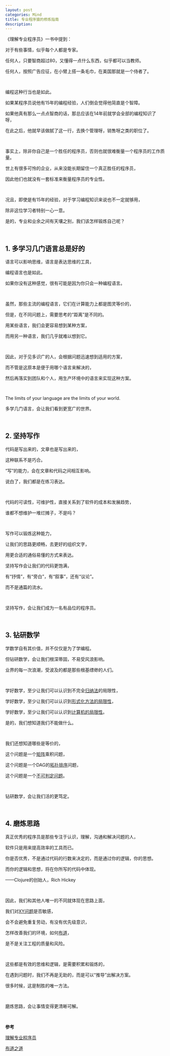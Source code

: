 ```yaml
---
layout: post
categories: Mind
title: 专业程序猿的修炼指南
description:
---
```


《理解专业程序员》一书中提到：

对于有些事情，似乎每个人都是专家。

任何人，只要智商超过80，又懂得一点什么东西，似乎都可以当教师。

任何人，按照广告应征，在小臂上搭一条毛巾，在美国那就是一个侍者了。

<br/>

编程这种行当也是如此。

如果某程序员说他有15年的编程经验，人们倒会觉得他简直是个智障。

如果他真有那么一点点智商的话，那总应该在14年前就学会全部的编程知识了呀，

在此之后，他就早该做腻了这一行，去换个管理呀，销售呀之类的职位了。

<br/>

事实上，除非你自己是一个胜任的程序员，否则也就很难衡量一个程序员的工作质量。

世上有很多可怜的企业，从来没能长期留住一个真正胜任的程序员，

因此他们也就没有一套标准来衡量程序员的专业性。

<br/>

况且，即使是有15年的经验，对于学习编程知识来说也不一定就够用，

除非这位学习者特别一心一意。

是的，专业和业余之间有天壤之别，我们该怎样锻炼自己呢？

<br/>

## **1. 多学习几门语言总是好的**

语言可以影响思维，语言是表达思维的工具，

编程语言也是如此。

如果你没有这种感觉，很有可能是因为你只会一种编程语言。

<br/>

虽然，那些主流的编程语言，它们在计算能力上都是图灵等价的，

但是，在不同问题上，需要思考的“距离”是不同的。

用某些语言，我们会更容易想到某种方案，

而用另一种语言，我们几乎就难以想到它。

<br/>

因此，对于见多识广的人，会根据问题迅速想到适用的方案，

而不管是这原本是便于用哪个语言来解决的，

然后再落实到团队和个人，用生产环境中的语言来实现这种方案。

<br/>

The limits of your language are the limits of your world.

多学几门语言，会让我们看到更宽广的世界。

<br/>

## **2. 坚持写作**

代码是写出来的，文章也是写出来的，

这种联系不是巧合。

“写”的能力，会在文章和代码之间相互影响。

说白了，我们都是在练习表达。

<br/>

代码的可读性，可维护性，直接关系到了软件的成本和发展趋势，

谁都不想维护一堆烂摊子，不是吗？

<br/>

写作可以锻炼这种能力，

让我们的思路更顺畅，去更好的组织文字，

用更合适的通俗易懂的方式来表达。

坚持写作会让我们的代码更饱满，

有“抒情”，有“旁白”，有“叙事”，还有“议论”。

而不是通篇的流水。

<br/>

坚持写作，会让我们成为一名有品位的程序员。

<br/>

## **3. 钻研数学**

学数学自有其价值，并不仅仅是为了学编程。

但钻研数学，会让我们根深蒂固，不易受风浪影响。

业界的每一次浪潮，受波及的都是那些根基缥缈的人们。

<br/>

学好数学，至少让我们可以认识到不完全[归纳法](https://zh.wikipedia.org/wiki/%E6%95%B0%E5%AD%A6%E5%BD%92%E7%BA%B3%E6%B3%95)的局限性，

学好数学，至少让我们可以认识到[形式化方法的局限性](https://zh.wikipedia.org/wiki/%E5%93%A5%E5%BE%B7%E5%B0%94%E4%B8%8D%E5%AE%8C%E5%A4%87%E5%AE%9A%E7%90%86)，

学好数学，至少让我们可以认识到[计算机的局限性](https://zh.wikipedia.org/wiki/%E5%81%9C%E6%9C%BA%E9%97%AE%E9%A2%98)。

是的，我们想知道我们不能做什么。

<br/>

我们还想知道哪些是等价的，

这个问题是一个[矩阵](https://zh.wikipedia.org/wiki/%E7%9F%A9%E9%98%B5)乘积问题，

这个问题是一个DAG的[拓扑排序](https://zh.wikipedia.org/wiki/%E6%8B%93%E6%92%B2%E6%8E%92%E5%BA%8F)问题，

这个问题是一个[不可判定问题](https://zh.wikipedia.org/wiki/%E4%B8%8D%E5%8F%AF%E5%88%A4%E5%AE%9A%E9%97%AE%E9%A2%98%E5%88%97%E8%A1%A8)。

<br/>

钻研数学，会让我们活的更笃定。

<br/>

## **4. 磨炼思路**

真正优秀的程序员是那些专注于认识，理解，沟通和解决问题的人，

软件只是用来提高效率的工具而已。

你是否优秀，不是通过代码的行数来决定的，而是通过你的逻辑，你的思想。

而你的逻辑和思想，将在你所写的代码中体现。

——Clojure的创始人，Rich Hickey

<br/>

因此，我们和其他人唯一的不同就体现在思路上面，

我们对[XY问题](http://coolshell.cn/articles/10804.html)是否敏感，

会不会避免重复劳动，有没有优先级意识，

怎样改善我们的环境，如何[布道](https://book.douban.com/subject/6990284/)，

是不是关注工程的质量和风险。

<br/>

这些都是有效的思维和逻辑，是需要积累和锻炼的，

在遇到问题时，我们不再是无助的，而是可以“推导”出解决方案。

很多时候，这是制胜的唯一方法。

<br/>

磨炼思路，会让事情变得更清晰可解。

<br/>

**参考**

[理解专业程序员](https://book.douban.com/subject/1866824/)

[布道之道](https://book.douban.com/subject/6990284/)